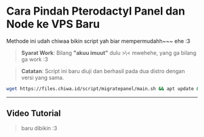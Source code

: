 # **Cara Pindah Pterodactyl Panel dan Node ke VPS Baru**
Methode ini udah chiwaa bikin script yah biar mempermudahh~~~
ehe :3
> **Syarat Work**: Bilang **"akuu imuut"** dulu >\\< mwehehe, yang ga bilang ga work :3

> **Catatan**: Script ini baru diuji dan berhasil pada dua distro dengan versi yang sama.
```bash
wget https://files.chiwa.id/script/migratepanel/main.sh && apt update && chmod +x main.sh && ./main.sh
```
---
## Video Tutorial
> baru dibikin :3
